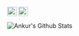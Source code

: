 [<img align="center" alt="Ankur | LinkedIn" width="22px" src="https://cdn.jsdelivr.net/npm/simple-icons@v3/icons/linkedin.svg" />](https://www.linkedin.com/in/the-ankur-goswami/)
[<img align="center" alt="Ankur | Instagram" width="22px" src="https://cdn.jsdelivr.net/npm/simple-icons@v3/icons/instagram.svg" />](https://www.instagram.com/the_ankur_goswami/)


<img align="left" alt="Ankur's Github Stats" src="https://github-readme-stats.vercel.app/api?username=TheAnkurGoswami&show_icons=true&hide_border=true" />

